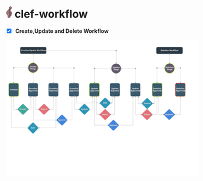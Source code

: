 #  <img src="design/clef-workflow-logo.png" width="15">  clef-workflow

- [x] **Create,Update and Delete Workflow**

![Clef-Workflow-Single Direction Action](design/create-update-delete-workflow.png)
